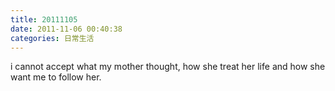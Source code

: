 ```yaml
---
title: 20111105
date: 2011-11-06 00:40:38
categories: 日常生活
---
```


i cannot accept what my mother thought, how she treat her life and how she want me to follow her.